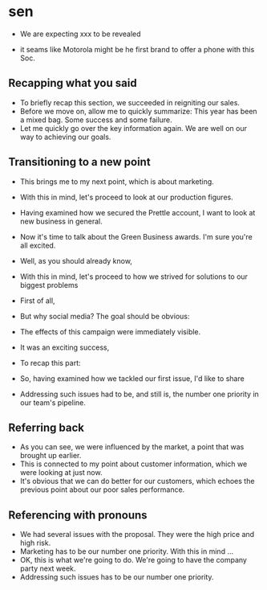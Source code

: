 # sen

* We are expecting xxx to be revealed

* it seams like Motorola might be he first brand to offer a phone with this Soc.

## Recapping what you said

* To briefly recap this section, we succeeded in reigniting our sales.
* Before we move on, allow me to quickly summarize: This year has been a mixed bag. Some success and some failure.
* Let me quickly go over the key information again. We are well on our way to achieving our goals.

## Transitioning to a new point

* This brings me to my next point, which is about marketing.
* With this in mind, let's proceed to look at our production figures.
* Having examined how we secured the Prettle account, I want to look at new business in general.
* Now it's time to talk about the Green Business awards. I'm sure you're all excited.

* Well, as you should already know,
* With this in mind, let's proceed to how we strived for solutions to our biggest problems
* First of all,
* But why social media? The goal should be obvious:
* The effects of this campaign were immediately visible.
* It was an exciting success,
* To recap this part:
* So, having examined how we tackled our first issue, I'd like to share

* Addressing such issues had to be, and still is, the number one priority in our team's pipeline.

## Referring back

* As you can see, we were influenced by the market, a point that was brought up earlier.
* This is connected to my point about customer information, which we were looking at just now.
* It's obvious that we can do better for our customers, which echoes the previous point about our poor sales performance.

## Referencing with pronouns

* We had several issues with the proposal. They were the high price and high risk.
* Marketing has to be our number one priority. With this in mind …
* OK, this is what we're going to do. We're going to have the company party next week.
* Addressing such issues has to be our number one priority.
